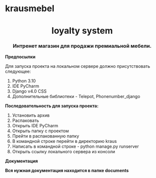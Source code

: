# krausmebel
<h1 align="center">loyalty  system</h1>
<h3 align="center">Интренет магазин для продажи премиальной мебели.</h3>

<p><strong>Предпосылки</strong></p>
<a>Для запуска проекта на локальном сервере должно присутствовать следующее:</a>
<ol>
 <li>Python 3.10</li>
 <li>IDE PyCharm</li>
 <li>Django v4.0 CSS</li>
 <li>Дополнительные библиотеки - Telepot, Phonenumber_django</li>
</ol>

<a><strong>Последовательность для запуска проекта:</strong></p>
<ol>
 <li>Установить архив</li>
 <li>Распаковать</li>
 <li>Открыть IDE PyCharm</li>
 <li>Открыть папку с проектом</li>
 <li>Прейти в распакованную папку</li>
 <li>В командной строке перейти в директорию kraus</li>
 <li>Написать в командной строке - python manage.py runserver</li>
 <li>Открыть ссылку локального сервера из консоли</li>
</ol>

<p><strong>Документация</strong></p>
<a><strong>Вся нужная документация находится в папке documents</strong></p>
